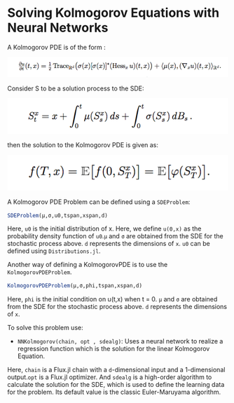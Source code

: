 # Solving Kolmogorov Equations with Neural Networks

A Kolmogorov PDE is of the form :

![KPDE](https://raw.githubusercontent.com/ashutosh-b-b/Kolmogorv-Equations-Notebook/master/KolmogorovPDEImages/KolmogorovPDE.png)

Consider S to be a solution process to the SDE:

![StochasticP](https://raw.githubusercontent.com/ashutosh-b-b/Kolmogorv-Equations-Notebook/master/KolmogorovPDEImages/StochasticP.png)

then the solution to the Kolmogorov PDE is given as:

![Solution](https://raw.githubusercontent.com/ashutosh-b-b/Kolmogorv-Equations-Notebook/master/KolmogorovPDEImages/Solution.png)

A Kolmogorov PDE Problem can be defined using a `SDEProblem`:

```julia
SDEProblem(μ,σ,u0,tspan,xspan,d)
```

Here, `u0` is the initial distribution of x. Here, we define `u(0,x)` as the probability density function of `u0`.`μ` and `σ` are obtained from the SDE for the stochastic process above. `d` represents the dimensions of `x`.
`u0` can be defined using `Distributions.jl`.

Another way of defining a KolmogorovPDE is to use the `KolmogorovPDEProblem`.

```julia
KolmogorovPDEProblem(μ,σ,phi,tspan,xspan,d)
```

Here, `phi` is the initial condition on u(t,x) when t = 0. `μ` and `σ` are obtained from the SDE for the stochastic process above. `d` represents the dimensions of `x`.

To solve this problem use:

- `NNKolmogorov(chain, opt , sdealg)`: Uses a neural network to realize a regression function which is the solution for the linear Kolmogorov Equation.

Here, `chain` is a Flux.jl chain with a `d`-dimensional input and a 1-dimensional output.`opt` is a Flux.jl optimizer. And `sdealg` is a high-order algorithm to calculate the solution for the SDE, which is used to define the learning data for the problem. Its default value is the classic Euler-Maruyama algorithm.
